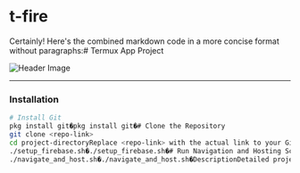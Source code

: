 # t-fire
Certainly! Here's the combined markdown code in a more concise format without paragraphs:# Termux App Project

![Header Image](img/header.jpg)

---

### Installation

```sh
# Install Git
pkg install git�pkg install git�# Clone the Repository
git clone <repo-link>
cd project-directoryReplace <repo-link> with the actual link to your GitHub repository and project-directory with your actual project directory name.# Run Setup Script
./setup_firebase.sh�./setup_firebase.sh�# Run Navigation and Hosting Script
./navigate_and_host.sh�./navigate_and_host.sh�DescriptionDetailed project description, features, and purpose.UsageInstructions on how to use the project, including any additional setup required.ContributingGuidelines if you want others to contribute to your project.LicenseInformation about the project's license.This markdown format provides a concise and structured overview of your Termux app project on GitHub, including installation commands with copy buttons, a brief description, usage instructions, contributing guidelines, and license information. Adjust `<repo-link>` and `project-directory` with your actual repository link and project directory name accordingly.